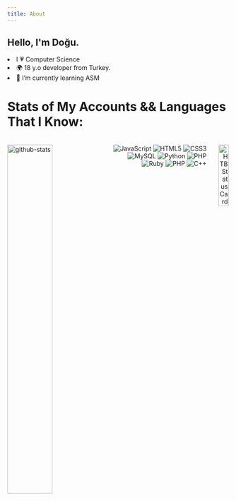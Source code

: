```yaml
---
title: About 
---
```

## Hello, I'm Doğu. 

<li>I 💗 Computer Science</li>
<li>🌍 18 y.o developer from Turkey.</li>
<li> 🔭 I’m currently learning ASM</li>
    <h1>
    Stats of My Accounts && Languages That I Know:
  </h1>
  </br>
  <div >

<img alt="github-stats" align="left" width="45%" height="45%" src="https://github-readme-stats.vercel.app/api?username=dogujen&theme=dark&hide_border=true">

   <div align="right" style="display: flex; justify-content: flex-end;"> 

<div>
<img alt="JavaScript" src="https://img.shields.io/badge/javascript-%23323330.svg?style=for-the-badge&logo=javascript&logoColor=%23F7DF1E"/>
<img alt="HTML5" src="https://img.shields.io/badge/html5-%23E34F26.svg?style=for-the-badge&logo=html5&logoColor=white"/>
  <img alt="CSS3" src="https://img.shields.io/badge/css3-%231572B6.svg?style=for-the-badge&logo=css3&logoColor=white"/>
<img alt="MySQL" src="https://img.shields.io/badge/mysql-%2300f.svg?style=for-the-badge&logo=mysql&logoColor=white"/>
  <img alt="Python" src="https://img.shields.io/badge/Python-yellow?style=for-the-badge&logo=python"/>
  
  
  <img alt="PHP" src="https://img.shields.io/badge/php-%234F5B93.svg?style=for-the-badge&logo=php&logoColor=white"/>
  <img alt="Ruby" src="https://img.shields.io/badge/ruby-red.svg?style=for-the-badge&logo=ruby&logoColor=white" />
  <img alt="PHP" src="https://img.shields.io/badge/php-%234F5B93.svg?style=for-the-badge&logo=php&logoColor=white"/>
  <img alt="C++" src="https://img.shields.io/badge/C%2B%2B-%2300599C.svg?style=for-the-badge&logo=c%2B%2B&logoColor=white"/>
  </div><br clear="left" />
  <img alt="HTB Status Card" align="left" width="45%" height="45%" src="https://htb-status.vercel.app/api/htb.js?id=2433453" width="420" />
  <br>

  
